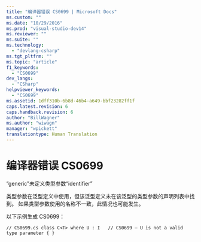 ```yaml
---
title: "编译器错误 CS0699 | Microsoft Docs"
ms.custom: ""
ms.date: "10/29/2016"
ms.prod: "visual-studio-dev14"
ms.reviewer: ""
ms.suite: ""
ms.technology: 
  - "devlang-csharp"
ms.tgt_pltfrm: ""
ms.topic: "article"
f1_keywords: 
  - "CS0699"
dev_langs: 
  - "CSharp"
helpviewer_keywords: 
  - "CS0699"
ms.assetid: 1dff310b-6b8d-46b4-a649-bbf23282ff1f
caps.latest.revision: 6
caps.handback.revision: 6
author: "BillWagner"
ms.author: "wiwagn"
manager: "wpickett"
translationtype: Human Translation
---
```

# 编译器错误 CS0699
“generic”未定义类型参数“identifier”  
  
 类型参数在泛型定义中使用，但该泛型定义未在该泛型的类型参数的声明列表中找到。 如果类型参数使用的名称不一致，此情况也可能发生。  
  
 以下示例生成 CS0699：  
  
```  
// CS0699.cs class C<T> where U : I   // CS0699 – U is not a valid type parameter { }  
```
